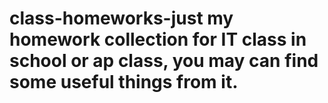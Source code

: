 # class-homeworks-just my homework collection for IT class in school or ap class, you may can find some useful things from it.  
